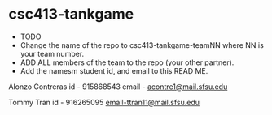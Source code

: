 # csc413-tankgame

- TODO
- Change the name of the repo to csc413-tankgame-teamNN where NN is your team number.
- ADD ALL members of the team to the repo (your other partner).
- Add the namesm student id, and email to this READ ME.

Alonzo Contreras
id - 915868543
email - acontre1@mail.sfsu.edu

Tommy Tran
id - 916265095
email-ttran11@mail.sfsu.edu
